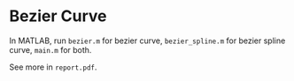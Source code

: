 # Bezier Curve

In MATLAB, run <code>bezier.m</code> for bezier curve, <code>bezier_spline.m</code> for bezier spline curve, <code>main.m</code> for both. 

See more in <code>report.pdf</code>. 